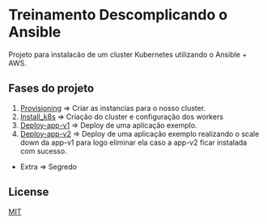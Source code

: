 # Treinamento Descomplicando o Ansible

Projeto para instalacão de um cluster Kubernetes utilizando o Ansible + AWS.


## Fases do projeto

1. [Provisioning](https://github.com/paruuy/uncomplicating-ansbile/tree/main/provisioning) => Criar as instancias para o nosso cluster.
2. [Install_k8s](https://github.com/paruuy/uncomplicating-ansbile/tree/main/install_k8s) => Criação do cluster e configuração dos workers
3. [Deploy-app-v1](https://github.com/paruuy/uncomplicating-ansbile/tree/main/deploy-app-v1) => Deploy de uma aplicação exemplo. 
4. [Deploy-app-v2](https://github.com/paruuy/uncomplicating-ansbile/tree/main/deploy-app-v2) => Deploy de uma aplicação exemplo realizando o scale down da app-v1 para logo eliminar ela caso a app-v2 ficar instalada com sucesso. 
- Extra => Segredo


## License
[MIT](https://choosealicense.com/licenses/mit/)
